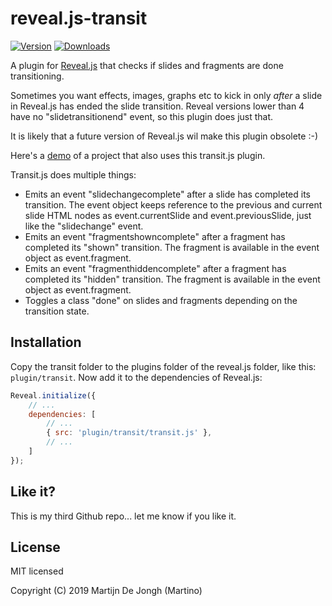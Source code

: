 # reveal.js-transit

[![Version](https://img.shields.io/npm/v/reveal.js-transit)](#) [![Downloads](https://img.shields.io/npm/dt/reveal.js-transit)](https://github.com/Martinomagnifico/reveal.js-transit/archive/refs/heads/master.zip)

A plugin for [Reveal.js](https://revealjs.com) that checks if slides and fragments are done transitioning.

Sometimes you want effects, images, graphs etc to kick in only *after* a slide in Reveal.js has ended the slide transition. Reveal versions lower than 4 have no "slidetransitionend" event, so this plugin does just that. 

It is likely that a future version of Reveal.js wil make this plugin obsolete :-)


Here's a [demo](https://martinomagnifico.github.io/reveal.js-appearance/demo.html) of a project that also uses this transit.js plugin.


Transit.js does multiple things:
* Emits an event "slidechangecomplete" after a slide has completed its transition. The event object keeps reference to the previous and current slide HTML nodes as event.currentSlide and event.previousSlide, just like the "slidechange" event.
* Emits an event "fragmentshowncomplete" after a fragment has completed its "shown" transition. The fragment is available in the event object as event.fragment.
* Emits an event "fragmenthiddencomplete" after a fragment has completed its "hidden" transition. The fragment is available in the event object as event.fragment.
* Toggles a class "done" on slides and fragments depending on the transition state. 


## Installation

Copy the transit folder to the plugins folder of the reveal.js folder, like this: `plugin/transit`. Now add it to the dependencies of Reveal.js:


```javascript
Reveal.initialize({
	// ...
	dependencies: [
		// ... 
		{ src: 'plugin/transit/transit.js' },
		// ... 
	]
});
```

## Like it?
This is my third Github repo... let me know if you like it.


## License
MIT licensed

Copyright (C) 2019 Martijn De Jongh (Martino)
